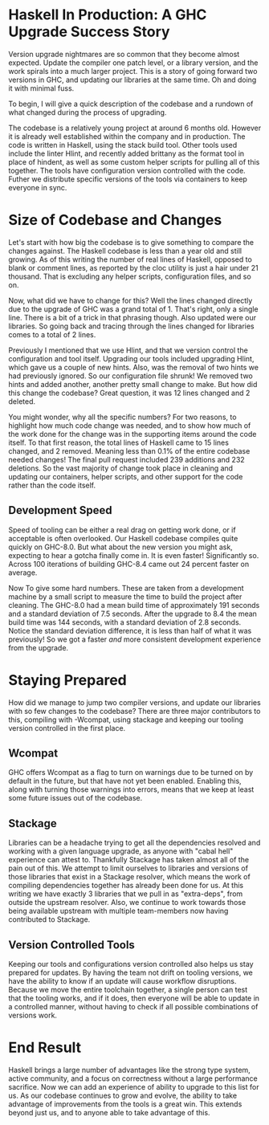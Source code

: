 # Haskell In Production: A GHC Upgrade Success Story

Version upgrade nightmares are so common that they become almost expected. Update the compiler one patch level, or a library version, and the work spirals into a much larger project.
This is a story of going forward two versions in GHC, and updating our libraries at the same time. Oh and doing it with minimal fuss.

To begin, I will give a quick description of the codebase and a rundown of what changed during
 the process of upgrading.

The codebase is a relatively young project at around 6 months old. However it is already well
 established within the company and in production. The code is written in Haskell, using the stack build tool.
 Other tools used include the linter Hlint, and recently added brittany as the format tool in place
 of hindent, as well as some custom helper scripts for pulling all of this together.
The tools have configuration version controlled with the code. Futher we distribute specific
 versions of the tools via containers to keep everyone in sync.

# Size of Codebase and Changes
Let's start with how big the codebase is to give something to compare the changes against. The
 Haskell codebase is less than a year old and still growing. As of this writing the number of real
 lines of Haskell, opposed to blank or comment lines, as reported by the cloc utility is just a hair under 21
 thousand. That is excluding any helper scripts, configuration files, and so on.

Now, what did we have to change for this? Well the lines changed directly due to the upgrade of
 GHC was a grand total of 1. That's right, only a single line. There is a bit of a trick in that
phrasing though. Also updated were our libraries. So going back and tracing through the lines
 changed for libraries comes to a total of 2 lines.

Previously I mentioned that we use Hlint, and that we version control the configuration and tool
 itself. Upgrading our tools included upgrading Hlint, which gave us a couple of new hints. Also,
 was the removal of two hints we had previously ignored. So our configuration file shrunk! We
 removed two hints and added another, another pretty small change to make. But how did this change
 the codebase? Great question, it was 12 lines changed and 2 deleted.

You might wonder, why all the specific numbers? For two reasons, to highlight how much code
 change was needed, and to show how much of the work done for the change was in the supporting
 items around the code itself. To that first reason, the total lines of Haskell came to 15 lines
 changed, and 2 removed. Meaning less than 0.1% of the entire codebase needed changes! The final
 pull request included 239 additions and 232 deletions. So the vast majority of change took place
in cleaning and updating our containers, helper scripts, and other support for the code rather
than the code itself.

## Development Speed

Speed of tooling can be either a real drag on getting work done, or if acceptable is often overlooked.
 Our Haskell codebase compiles quite quickly on GHC-8.0. But what about the new version you might ask,
 expecting to hear a gotcha finally come in. It is even faster! Significantly so. Across 100 iterations
 of building GHC-8.4 came out 24 percent faster on average.

Now To give some hard numbers. These are taken from a development machine by a small script to
 measure the time to build the project after cleaning. The GHC-8.0 had a mean build time of approximately 191 seconds
 and a standard deviation of 7.5 seconds. After the upgrade to 8.4 the mean build time was 144 seconds,
 with a standard deviation of 2.8 seconds. Notice the standard deviation difference, it is less than
 half of what it was previously! So we got a faster *and* more consistent development experience from
 the upgrade.

# Staying Prepared

How did we manage to jump two compiler versions, and update our libraries with so few changes to
 the codebase?  There are three major contributors to this, compiling with -Wcompat, using stackage
 and keeping our tooling version controlled in the first place.

## Wcompat

GHC offers Wcompat as a flag to turn on warnings due to be turned on by default in the future, but
 that have not yet been enabled. Enabling this, along with turning those warnings into errors,
 means that we keep at least some future issues out of the codebase.

## Stackage

Libraries can be a headache trying to get all the dependencies resolved and working with a given
 language upgrade, as anyone with "cabal hell" experience can attest to. Thankfully Stackage
 has taken almost all of the pain out of this. We attempt to limit ourselves to libraries and
 versions of those libraries that exist in a Stackage resolver, which means the work of compiling
 dependencies together has already been done for us. At this writing we have exactly 3 libraries
 that we pull in as "extra-deps", from outside the upstream resolver. Also, we continue to work
 towards those being available upstream with multiple team-members now having contributed to
 Stackage.

## Version Controlled Tools

Keeping our tools and configurations version controlled also helps us stay prepared for updates.
By having the team not drift on tooling versions, we have the ability to know if an update will
 cause workflow disruptions. Because we move the entire toolchain together, a single person can
 test that the tooling works, and if it does, then everyone will be able to update in a controlled
 manner, without having to check if all possible combinations of versions work.

# End Result

Haskell brings a large number of advantages like the strong type system, active community,
 and a focus on correctness without a large performance sacrifice. Now we can add an experience
 of ability to upgrade to this list for us. As our codebase continues to grow and evolve, the
 ability to take advantage of improvements from the tools is a great win. This extends beyond
 just us, and to anyone able to take advantage of this.
